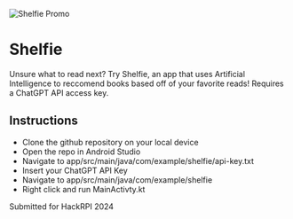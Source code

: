 ![Shelfie Promo](https://github.com/ghost-lemur/shelfie/blob/master/ShelfiePromo.jpg)
# Shelfie
Unsure what to read next? Try Shelfie, an app that uses Artificial Intelligence to reccomend books based off of your favorite reads! Requires a ChatGPT API access key.

## Instructions
- Clone the github repository on your local device
- Open the repo in Android Studio
- Navigate to app/src/main/java/com/example/shelfie/api-key.txt
- Insert your ChatGPT API Key
- Navigate to app/src/main/java/com/example/shelfie
- Right click and run MainActivty.kt


Submitted for HackRPI 2024
